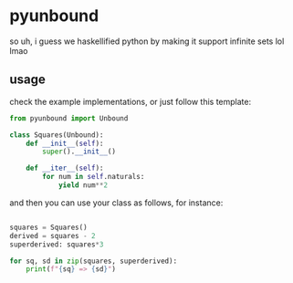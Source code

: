 
# pyunbound

so uh, i guess we haskellified python by making it support infinite sets lol lmao

## usage 

check the example implementations, or just follow this template:

```python
from pyunbound import Unbound

class Squares(Unbound):
    def __init__(self):
        super().__init__()

    def __iter__(self):
        for num in self.naturals:
            yield num**2
```

and then you can use your class as follows, for instance:

```python

squares = Squares()
derived = squares - 2
superderived: squares*3

for sq, sd in zip(squares, superderived):
    print(f"{sq} => {sd}")
```

